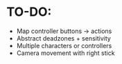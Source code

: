 # TO-DO:
- Map controller buttons → actions
- Abstract deadzones + sensitivity
- Multiple characters or controllers
- Camera movement with right stick
